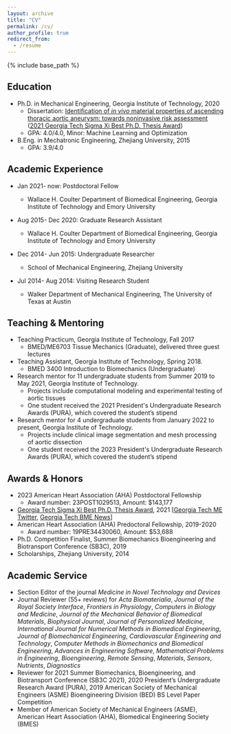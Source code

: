```yaml
---
layout: archive
title: "CV"
permalink: /cv/
author_profile: true
redirect_from:
  - /resume
---
```


{% include base_path %}

Education
------
* Ph.D. in Mechanical Engineering, Georgia Institute of Technology, 2020
  * Dissertation: [Identification of *in vivo* material properties of ascending thoracic aortic aneurysm: towards noninvasive risk assessment](https://smartech.gatech.edu/handle/1853/64152) ([2021 Georgia Tech Sigma Xi Best Ph.D. Thesis Award](https://cpb-us-w2.wpmucdn.com/sites.gatech.edu/dist/0/283/files/2021/03/2021-Sigma-Xi-Research-Award-Winners.final_.pdf))
  * GPA: 4.0/4.0, Minor: Machine Learning and Optimization
* B.Eng. in Mechatronic Engineering, Zhejiang University, 2015
  * GPA: 3.9/4.0

Academic Experience
------
* Jan 2021- now: Postdoctoral Fellow
  * Wallace H. Coulter Department of Biomedical Engineering, Georgia Institute of Technology and Emory University

* Aug 2015- Dec 2020: Graduate Research Assistant
  * Wallace H. Coulter Department of Biomedical Engineering, Georgia Institute of Technology and Emory University

* Dec 2014- Jun 2015: Undergraduate Researcher
  * School of Mechanical Engineering, Zhejiang University

* Jul 2014- Aug 2014: Visiting Research Student
  * Walker Department of Mechanical Engineering, The University of Texas at Austin

Teaching & Mentoring
------
* Teaching Practicum, Georgia Institute of Technology, Fall 2017
  * BMED/ME6703 Tissue Mechanics (Graduate), delivered three guest lectures
* Teaching Assistant, Georgia Institute of Technology, Spring 2018. 
  * BMED 3400 Introduction to Biomechanics (Undergraduate)
* Research mentor for 11 undergraduate students from Summer 2019 to May 2021, Georgia Institute of Technology. 
  * Projects include computational modeling and experimental testing of aortic tissues
  * One student received the 2021 President's Undergraduate Research Awards (PURA), which covered the student’s stipend
* Research mentor for 4 undergraduate students from January 2022 to present, Georgia Institute of Technology.
  * Projects include clinical image segmentation and mesh processing of aortic dissection
  * One student received the 2023 President's Undergraduate Research Awards (PURA), which covered the student’s stipend

Awards & Honors
------
* 2023 American Heart Association (AHA) Postdoctoral Fellowship
  * Award number: 23POST1029513, Amount: $143,177
* [Georgia Tech Sigma Xi Best Ph.D. Thesis Award](https://cpb-us-w2.wpmucdn.com/sites.gatech.edu/dist/0/283/files/2021/03/2021-Sigma-Xi-Research-Award-Winners.final_.pdf), 2021 [[Georgia Tech ME Twitter](https://twitter.com/MEGeorgiaTech/status/1367938343640707077), [Georgia Tech BME News](https://bme.gatech.edu/bme/news/sigma-xi-honors-voit-mitchell-impactful-research-2021-awards)]
* American Heart Association (AHA) Predoctoral Fellowship, 2019-2020
  * Award number: 19PRE34430060, Amount: $53,688
* Ph.D. Competition Finalist, Summer Biomechanics Bioengineering and Biotransport Conference (SB3C), 2019
* Scholarships, Zhejiang University, 2014

Academic Service
------
* Section Editor of the journal *Medicine in Novel Technology and Devices*
* Journal Reviewer (55+ reviews) for *Acta Biomaterialia*, *Journal of the Royal Society Interface*, *Frontiers in Physiology*, *Computers in Biology and Medicine*, *Journal of the Mechanical Behavior of Biomedical Materials*, *Biophysical Journal*, *Journal of Personalized Medicine*, *International Journal for Numerical Methods in Biomedical Engineering*, *Journal of Biomechanical Engineering*, *Cardiovascular Engineering and Technology*, *Computer Methods in Biomechanics and Biomedical Engineering*, *Advances in Engineering Software*,  *Mathematical Problems in Engineering*, *Bioengineering*, *Remote Sensing*, *Materials*, *Sensors*, *Nutrients*, *Diagnostics*
* Reviewer for 2021 Summer Biomechanics, Bioengineering, and Biotransport Conference (SB3C 2021), 2020 President’s Undergraduate Research Award (PURA), 2019 American Society of Mechanical Engineers (ASME) Bioengineering Division (BED) BS Level Paper Competition
* Member of American Society of Mechanical Engineers (ASME), American Heart Association (AHA), Biomedical Engineering Society (BMES)
